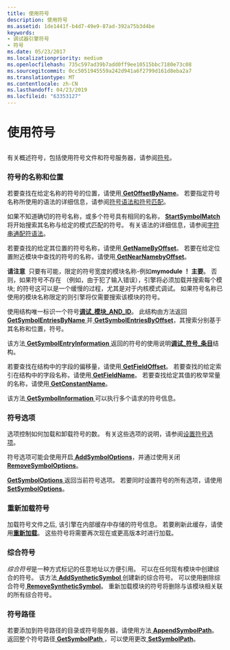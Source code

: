 ```yaml
---
title: 使用符号
description: 使用符号
ms.assetid: 1de1441f-b4d7-49e9-87ad-392a75b3d4be
keywords:
- 调试器引擎符号
- 符号
ms.date: 05/23/2017
ms.localizationpriority: medium
ms.openlocfilehash: 735c597ad39b7add0ff9ee10515bbc7180e73c08
ms.sourcegitcommit: 0cc5051945559a242d941a6f2799d161d8eba2a7
ms.translationtype: MT
ms.contentlocale: zh-CN
ms.lasthandoff: 04/23/2019
ms.locfileid: "63353127"
---
```

# <a name="using-symbols"></a>使用符号


## <span id="ddk_symbols_dbx"></span><span id="DDK_SYMBOLS_DBX"></span>


有关概述符号，包括使用符号文件和符号服务器，请参阅[符号](symbols.md)。

### <a name="span-idsymbolnamesandlocationsspanspan-idsymbolnamesandlocationsspansymbol-names-and-locations"></a><span id="symbol_names_and_locations"></span><span id="SYMBOL_NAMES_AND_LOCATIONS"></span>符号的名称和位置

若要查找在给定名称的符号的位置，请使用[ **GetOffsetByName**](https://msdn.microsoft.com/library/windows/hardware/ff548035)。 若要指定符号名称所使用的语法的详细信息，请参阅[符号语法和符号匹配](symbol-syntax-and-symbol-matching.md)。

如果不知道确切的符号名称，或多个符号具有相同的名称， [ **StartSymbolMatch** ](https://msdn.microsoft.com/library/windows/hardware/ff558815)将开始搜索其名称与给定的模式匹配的符号。 有关语法的详细信息，请参阅[字符串通配符语法](string-wildcard-syntax.md)。

若要查找的给定其位置的符号名称，请使用[ **GetNameByOffset**](https://msdn.microsoft.com/library/windows/hardware/ff547183)。 若要在给定位置附近模块中查找的符号的名称，请使用[ **GetNearNamebyOffset**](https://msdn.microsoft.com/library/windows/hardware/ff547204)。

**请注意**  只要有可能，限定的符号宽度的模块名称-例如**mymodule ！ 主要**。 否则，如果符号不存在 （例如，由于犯了输入错误），引擎将必须加载并搜索每个模块; 的符号这可以是一个缓慢的过程，尤其是对于内核模式调试。 如果符号名称已使用的模块名称限定的则引擎将仅需要搜索该模块的符号。

 

使用结构唯一标识一个符号[**调试\_模块\_AND\_ID**](https://msdn.microsoft.com/library/windows/hardware/ff541511)。 此结构由方法返回[ **GetSymbolEntriesByName** ](https://msdn.microsoft.com/library/windows/hardware/ff548458)并[ **GetSymbolEntriesByOffset**](https://msdn.microsoft.com/library/windows/hardware/ff548476)，其搜索分别基于其名称和位置，符号。

该方法[ **GetSymbolEntryInformation** ](https://msdn.microsoft.com/library/windows/hardware/ff548484)返回的符号的使用说明[**调试\_符号\_条目**](https://msdn.microsoft.com/library/windows/hardware/ff541662)结构。

若要查找在结构中的字段的偏移量，请使用[ **GetFieldOffset**](https://msdn.microsoft.com/library/windows/hardware/ff546758)。 若要查找的给定索引在结构中的字段名称，请使用[ **GetFieldName**](https://msdn.microsoft.com/library/windows/hardware/ff546747)。 若要查找给定其值的枚举常量的名称，请使用[ **GetConstantName**](https://msdn.microsoft.com/library/windows/hardware/ff545702)。

该方法[ **GetSymbolInformation** ](https://msdn.microsoft.com/library/windows/hardware/ff548505)可以执行多个请求的符号信息。

### <a name="span-idsymboloptionsspanspan-idsymboloptionsspansymbol-options"></a><span id="symbol_options"></span><span id="SYMBOL_OPTIONS"></span>符号选项

选项控制如何加载和卸载符号的数。 有关这些选项的说明，请参阅[设置符号选项](symbol-options.md)。

符号选项可能会使用开启[ **AddSymbolOptions**](https://msdn.microsoft.com/library/windows/hardware/ff537930)，并通过使用关闭[ **RemoveSymbolOptions**](https://msdn.microsoft.com/library/windows/hardware/ff554535)。

[**GetSymbolOptions** ](https://msdn.microsoft.com/library/windows/hardware/ff549139)返回当前符号选项。 若要同时设置符号的所有选项，请使用[ **SetSymbolOptions**](https://msdn.microsoft.com/library/windows/hardware/ff556798)。

### <a name="span-idreloadingsymbolsspanspan-idreloadingsymbolsspanreloading-symbols"></a><span id="reloading_symbols"></span><span id="RELOADING_SYMBOLS"></span>重新加载符号

加载符号文件之后, 该引擎在内部缓存中存储的符号信息。 若要刷新此缓存，请使用[**重新加载**](https://msdn.microsoft.com/library/windows/hardware/ff554379)。 这些符号将需要再次现在或更高版本时进行加载。

### <a name="span-idsyntheticsymbolsspanspan-idsyntheticsymbolsspan-synthetic-symbols"></a><span id="synthetic_symbols"></span><span id="SYNTHETIC_SYMBOLS"></span> 综合符号

*综合符号*是一种方式标记的任意地址以方便引用。 可以在任何现有模块中创建综合的符号。 该方法[ **AddSyntheticSymbol** ](https://msdn.microsoft.com/library/windows/hardware/ff537943)创建新的综合符号。 可以使用删除综合符号[ **RemoveSyntheticSymbol**](https://msdn.microsoft.com/library/windows/hardware/ff554542)。 重新加载模块的符号将删除与该模块相关联的所有综合符号。

### <a name="span-idsymbolpathspanspan-idsymbolpathspansymbol-path"></a><span id="symbol_path"></span><span id="SYMBOL_PATH"></span>符号路径

若要添加到符号路径的目录或符号服务器，请使用方法[ **AppendSymbolPath**](https://msdn.microsoft.com/library/windows/hardware/ff538110)。 返回整个符号路径[ **GetSymbolPath** ](https://msdn.microsoft.com/library/windows/hardware/ff549155) ，可以使用更改[ **SetSymbolPath**](https://msdn.microsoft.com/library/windows/hardware/ff556802)。

 

 





